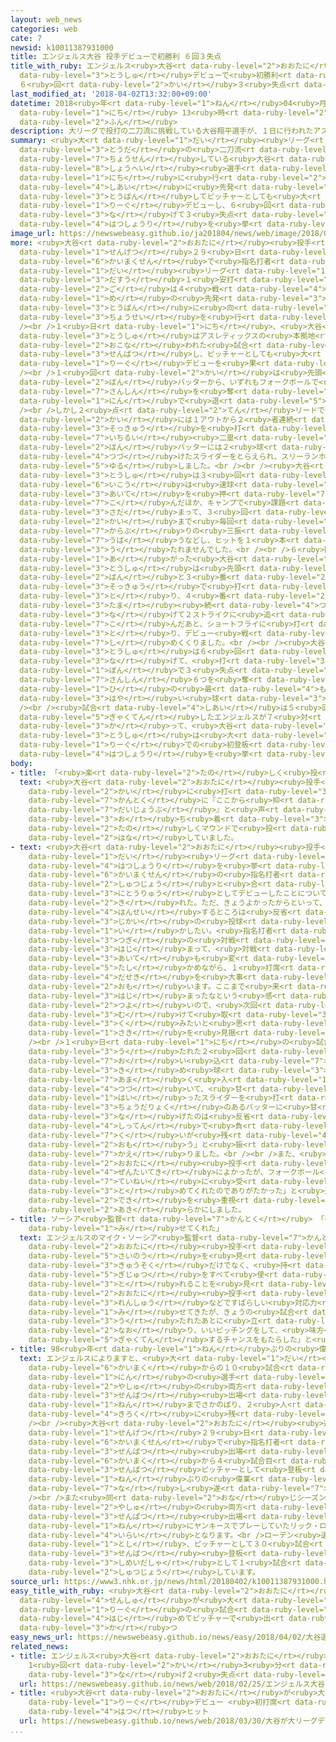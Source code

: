 ```yaml
---
layout: web_news
categories: web
cate: 7
newsid: k10011387931000
title: エンジェルス大谷 投手デビューで初勝利 ６回３失点
title_with_ruby: エンジェルス<ruby>大谷<rt data-ruby-level="2">おおたに</rt></ruby> <ruby>投手<rt
  data-ruby-level="3">とうしゅ</rt></ruby>デビューで<ruby>初勝利<rt data-ruby-level="4">はつしょうり</rt></ruby>
  ６<ruby>回<rt data-ruby-level="2">かい</rt></ruby>３<ruby>失点<rt data-ruby-level="4">しってん</rt></ruby>
last_modified_at: '2018-04-02T13:32:00+09:00'
datetime: 2018<ruby>年<rt data-ruby-level="1">ねん</rt></ruby>04<ruby>月<rt data-ruby-level="1">がつ</rt></ruby>02<ruby>日<rt
  data-ruby-level="1">にち</rt></ruby> 13<ruby>時<rt data-ruby-level="2">じ</rt></ruby>32<ruby>分<rt
  data-ruby-level="2">ふん</rt></ruby>
description: 大リーグで投打の二刀流に挑戦している大谷翔平選手が、１日に行われたアスレティックスとの試合に先発登板してピッチャーとしても大リーグデビューし、６回を投げて３失点で初勝利を挙げました。
summary: <ruby>大<rt data-ruby-level="1">だい</rt></ruby><ruby>リーグ<rt data-ruby-level="1">りーぐ</rt></ruby>で<ruby>投打<rt
  data-ruby-level="3">とうだ</rt></ruby>の<ruby>二刀流<rt data-ruby-level="3">にとうりゅう</rt></ruby>に<ruby>挑戦<rt
  data-ruby-level="7">ちょうせん</rt></ruby>している<ruby>大谷<rt data-ruby-level="2">おおたに</rt></ruby><ruby>翔平<rt
  data-ruby-level="8">しょうへい</rt></ruby><ruby>選手<rt data-ruby-level="4">せんしゅ</rt></ruby>が、１<ruby>日<rt
  data-ruby-level="1">にち</rt></ruby>に<ruby>行<rt data-ruby-level="2">おこな</rt></ruby>われたアスレティックスとの<ruby>試合<rt
  data-ruby-level="4">しあい</rt></ruby>に<ruby>先発<rt data-ruby-level="3">せんぱつ</rt></ruby><ruby>登板<rt
  data-ruby-level="3">とうばん</rt></ruby>してピッチャーとしても<ruby>大<rt data-ruby-level="1">だい</rt></ruby><ruby>リーグ<rt
  data-ruby-level="1">りーぐ</rt></ruby>デビューし、６<ruby>回<rt data-ruby-level="2">かい</rt></ruby>を<ruby>投<rt
  data-ruby-level="3">な</rt></ruby>げて３<ruby>失点<rt data-ruby-level="4">しってん</rt></ruby>で<ruby>初勝利<rt
  data-ruby-level="4">はつしょうり</rt></ruby>を<ruby>挙<rt data-ruby-level="4">あ</rt></ruby>げました。
image_url: https://newswebeasy.github.io/ja201804/news/web/image/2018/04/02/K10011387931_1804021001_1804021003_01_02.jpg
more: <ruby>大谷<rt data-ruby-level="2">おおたに</rt></ruby><ruby>投手<rt data-ruby-level="3">とうしゅ</rt></ruby>は<ruby>先月<rt
  data-ruby-level="1">せんげつ</rt></ruby>２９<ruby>日<rt data-ruby-level="1">にち</rt></ruby>のアスレティックスとの<ruby>開幕戦<rt
  data-ruby-level="6">かいまくせん</rt></ruby>で<ruby>指名打者<rt data-ruby-level="3">しめいだしゃ</rt></ruby>として<ruby>大<rt
  data-ruby-level="1">だい</rt></ruby><ruby>リーグ<rt data-ruby-level="1">りーぐ</rt></ruby>デビューして５<ruby>打数<rt
  data-ruby-level="3">だすう</rt></ruby>１<ruby>安打<rt data-ruby-level="3">あんだ</rt></ruby>をマークし、その<ruby>後<rt
  data-ruby-level="2">ご</rt></ruby>は４<ruby>戦<rt data-ruby-level="4">せん</rt></ruby><ruby>目<rt
  data-ruby-level="1">め</rt></ruby>の<ruby>先発<rt data-ruby-level="3">せんぱつ</rt></ruby><ruby>登板<rt
  data-ruby-level="3">とうばん</rt></ruby>に<ruby>向<rt data-ruby-level="3">む</rt></ruby>けて<ruby>調整<rt
  data-ruby-level="3">ちょうせい</rt></ruby>を<ruby>行<rt data-ruby-level="2">おこな</rt></ruby>ってきました。<br
  /><br />１<ruby>日<rt data-ruby-level="1">にち</rt></ruby>、<ruby>大谷<rt data-ruby-level="2">おおたに</rt></ruby><ruby>投手<rt
  data-ruby-level="3">とうしゅ</rt></ruby>はアスレティックスの<ruby>本拠地<rt data-ruby-level="7">ほんきょち</rt></ruby>、オークランドで<ruby>行<rt
  data-ruby-level="2">おこな</rt></ruby>われた<ruby>試合<rt data-ruby-level="4">しあい</rt></ruby>に<ruby>先発<rt
  data-ruby-level="3">せんぱつ</rt></ruby>し、ピッチャーとしても<ruby>大<rt data-ruby-level="1">だい</rt></ruby><ruby>リーグ<rt
  data-ruby-level="1">りーぐ</rt></ruby>デビューを<ruby>果<rt data-ruby-level="4">は</rt></ruby>たしました。<br
  /><br />１<ruby>回<rt data-ruby-level="2">かい</rt></ruby>は<ruby>先頭<rt data-ruby-level="2">せんとう</rt></ruby>と３<ruby>番<rt
  data-ruby-level="2">ばん</rt></ruby>バッターから、いずれもフォークボールで<ruby>空振<rt data-ruby-level="7">からぶ</rt></ruby>りの<ruby>三振<rt
  data-ruby-level="7">さんしん</rt></ruby>を<ruby>奪<rt data-ruby-level="7">うば</rt></ruby>うなど３<ruby>人<rt
  data-ruby-level="1">にん</rt></ruby>で<ruby>退<rt data-ruby-level="5">しりぞ</rt></ruby>けました。<br
  /><br />しかし２<ruby>点<rt data-ruby-level="2">てん</rt></ruby>リードで<ruby>迎<rt data-ruby-level="7">むか</rt></ruby>えた２<ruby>回<rt
  data-ruby-level="2">かい</rt></ruby>には１アウトから２<ruby>者連続<rt data-ruby-level="4">しゃれんぞく</rt></ruby>でいずれも<ruby>速球<rt
  data-ruby-level="3">そっきゅう</rt></ruby>を<ruby>打<rt data-ruby-level="3">う</rt></ruby>たれて<ruby>一塁<rt
  data-ruby-level="7">いちるい</rt></ruby><ruby>二塁<rt data-ruby-level="7">にるい</rt></ruby>とされると、７<ruby>番<rt
  data-ruby-level="2">ばん</rt></ruby>バッターには２<ruby>球<rt data-ruby-level="3">たま</rt></ruby><ruby>続<rt
  data-ruby-level="4">つづ</rt></ruby>けたスライダーをとらえられ、スリーランホームランで<ruby>逆転<rt data-ruby-level="5">ぎゃくてん</rt></ruby>を<ruby>許<rt
  data-ruby-level="5">ゆる</rt></ruby>しました。<br /><br /><ruby>大谷<rt data-ruby-level="2">おおたに</rt></ruby><ruby>投手<rt
  data-ruby-level="3">とうしゅ</rt></ruby>は３<ruby>回<rt data-ruby-level="2">かい</rt></ruby><ruby>以降<rt
  data-ruby-level="6">いこう</rt></ruby>は<ruby>速球<rt data-ruby-level="3">そっきゅう</rt></ruby>で<ruby>相手<rt
  data-ruby-level="3">あいて</rt></ruby>を<ruby>押<rt data-ruby-level="7">お</rt></ruby>し<ruby>込<rt
  data-ruby-level="7">こ</rt></ruby>んだほか、キャンプで<ruby>課題<rt data-ruby-level="4">かだい</rt></ruby>になっていたフォークボールのコントロールが<ruby>定<rt
  data-ruby-level="3">さだ</rt></ruby>まって、３<ruby>回<rt data-ruby-level="2">かい</rt></ruby>から５<ruby>回<rt
  data-ruby-level="2">かい</rt></ruby>まで<ruby>毎回<rt data-ruby-level="2">まいかい</rt></ruby>フォークボールで<ruby>空振<rt
  data-ruby-level="7">からぶ</rt></ruby>りの<ruby>三振<rt data-ruby-level="7">さんしん</rt></ruby>を<ruby>奪<rt
  data-ruby-level="7">うば</rt></ruby>うなどし、ヒットを１<ruby>本<rt data-ruby-level="1">ぽん</rt></ruby>も<ruby>打<rt
  data-ruby-level="3">う</rt></ruby>たれませんでした。<br /><br />６<ruby>回<rt data-ruby-level="2">かい</rt></ruby>もマウンドに<ruby>上<rt
  data-ruby-level="1">あ</rt></ruby>がった<ruby>大谷<rt data-ruby-level="2">おおたに</rt></ruby><ruby>投手<rt
  data-ruby-level="3">とうしゅ</rt></ruby>は<ruby>先頭<rt data-ruby-level="2">せんとう</rt></ruby>の２<ruby>番<rt
  data-ruby-level="2">ばん</rt></ruby>と３<ruby>番<rt data-ruby-level="2">ばん</rt></ruby>バッターをいずれも<ruby>速球<rt
  data-ruby-level="3">そっきゅう</rt></ruby>で<ruby>打<rt data-ruby-level="3">う</rt></ruby>ち<ruby>取<rt
  data-ruby-level="3">と</rt></ruby>り、４<ruby>番<rt data-ruby-level="2">ばん</rt></ruby>バッターにはフォークボールを３<ruby>球<rt
  data-ruby-level="3">たま</rt></ruby><ruby>続<rt data-ruby-level="4">つづ</rt></ruby>けて<ruby>投<rt
  data-ruby-level="3">な</rt></ruby>げて２ストライクに<ruby>追<rt data-ruby-level="7">お</rt></ruby>い<ruby>込<rt
  data-ruby-level="7">こ</rt></ruby>んだあと、ショートフライに<ruby>打<rt data-ruby-level="3">う</rt></ruby>ち<ruby>取<rt
  data-ruby-level="3">と</rt></ruby>り、デビュー<ruby>戦<rt data-ruby-level="4">せん</rt></ruby>を<ruby>締<rt
  data-ruby-level="7">し</rt></ruby>めくくりました。<br /><br /><ruby>大谷<rt data-ruby-level="2">おおたに</rt></ruby><ruby>投手<rt
  data-ruby-level="3">とうしゅ</rt></ruby>は６<ruby>回<rt data-ruby-level="2">かい</rt></ruby>を<ruby>投<rt
  data-ruby-level="3">な</rt></ruby>げて、<ruby>打<rt data-ruby-level="3">う</rt></ruby>たれたヒットが３<ruby>本<rt
  data-ruby-level="1">ぼん</rt></ruby>で３<ruby>失点<rt data-ruby-level="4">しってん</rt></ruby>、<ruby>三振<rt
  data-ruby-level="7">さんしん</rt></ruby>６つを<ruby>奪<rt data-ruby-level="7">うば</rt></ruby>い、この<ruby>日<rt
  data-ruby-level="1">ひ</rt></ruby>の<ruby>最<rt data-ruby-level="4">もっと</rt></ruby>も<ruby>速<rt
  data-ruby-level="3">はや</rt></ruby>い<ruby>球<rt data-ruby-level="3">たま</rt></ruby>は１６１キロでした。<br
  /><br /><ruby>試合<rt data-ruby-level="4">しあい</rt></ruby>は５<ruby>回<rt data-ruby-level="2">かい</rt></ruby>に<ruby>逆転<rt
  data-ruby-level="5">ぎゃくてん</rt></ruby>したエンジェルスが７<ruby>対<rt data-ruby-level="3">たい</rt></ruby>４で<ruby>勝<rt
  data-ruby-level="3">か</rt></ruby>って、<ruby>大谷<rt data-ruby-level="2">おおたに</rt></ruby><ruby>投手<rt
  data-ruby-level="3">とうしゅ</rt></ruby>は<ruby>大<rt data-ruby-level="1">だい</rt></ruby><ruby>リーグ<rt
  data-ruby-level="1">りーぐ</rt></ruby>での<ruby>初登板<rt data-ruby-level="4">はつとうばん</rt></ruby>で<ruby>初勝利<rt
  data-ruby-level="4">はつしょうり</rt></ruby>を<ruby>挙<rt data-ruby-level="4">あ</rt></ruby>げました。
body:
- title: 「<ruby>楽<rt data-ruby-level="2">たの</rt></ruby>しく<ruby>投<rt data-ruby-level="3">な</rt></ruby>げられた」
  text: <ruby>大谷<rt data-ruby-level="2">おおたに</rt></ruby><ruby>投手<rt data-ruby-level="3">とうしゅ</rt></ruby>は「２<ruby>回<rt
    data-ruby-level="2">かい</rt></ruby>に<ruby>打<rt data-ruby-level="3">う</rt></ruby>たれたあとソーシア<ruby>監督<rt
    data-ruby-level="7">かんとく</rt></ruby>に『ここから<ruby>抑<rt data-ruby-level="7">おさ</rt></ruby>えれば<ruby>大丈夫<rt
    data-ruby-level="7">だいじょうぶ</rt></ruby>』と<ruby>声<rt data-ruby-level="2">こえ</rt></ruby>をかけられて<ruby>落<rt
    data-ruby-level="3">お</rt></ruby>ち<ruby>着<rt data-ruby-level="3">つ</rt></ruby>いた。きょうは<ruby>楽<rt
    data-ruby-level="2">たの</rt></ruby>しくマウンドで<ruby>投<rt data-ruby-level="3">な</rt></ruby>げられました」と<ruby>話<rt
    data-ruby-level="2">はな</rt></ruby>していました。
- text: <ruby>大谷<rt data-ruby-level="2">おおたに</rt></ruby><ruby>投手<rt data-ruby-level="3">とうしゅ</rt></ruby>は<ruby>大<rt
    data-ruby-level="1">だい</rt></ruby><ruby>リーグ<rt data-ruby-level="1">りーぐ</rt></ruby>で<ruby>初勝利<rt
    data-ruby-level="4">はつしょうり</rt></ruby>を<ruby>挙<rt data-ruby-level="4">あ</rt></ruby>げ、<ruby>開幕戦<rt
    data-ruby-level="6">かいまくせん</rt></ruby>の<ruby>指名打者<rt data-ruby-level="3">しめいだしゃ</rt></ruby>の<ruby>出場<rt
    data-ruby-level="2">しゅつじょう</rt></ruby>と<ruby>合<rt data-ruby-level="2">あ</rt></ruby>わせて<ruby>二刀流<rt
    data-ruby-level="3">にとうりゅう</rt></ruby>としてデビューしたことについて、「<ruby>個人的<rt data-ruby-level="5">こじんてき</rt></ruby>にも、チームとしてもよいスタートを<ruby>切<rt
    data-ruby-level="2">き</rt></ruby>れた。ただ、きょうよかったからといって、<ruby>次<rt data-ruby-level="3">つぎ</rt></ruby>がよいかどうかはわからないので、<ruby>反省<rt
    data-ruby-level="4">はんせい</rt></ruby>するところは<ruby>反省<rt data-ruby-level="4">はんせい</rt></ruby>して、<ruby>次回<rt
    data-ruby-level="3">じかい</rt></ruby>の<ruby>投球<rt data-ruby-level="3">とうきゅう</rt></ruby>に<ruby>生<rt
    data-ruby-level="1">い</rt></ruby>かしたい。<ruby>指名打者<rt data-ruby-level="3">しめいだしゃ</rt></ruby>としても<ruby>次<rt
    data-ruby-level="3">つぎ</rt></ruby>の<ruby>対戦<rt data-ruby-level="4">たいせん</rt></ruby>カードが<ruby>始<rt
    data-ruby-level="3">はじ</rt></ruby>まって、<ruby>対戦<rt data-ruby-level="4">たいせん</rt></ruby><ruby>相手<rt
    data-ruby-level="3">あいて</rt></ruby>も<ruby>変<rt data-ruby-level="4">か</rt></ruby>わるので、しっかりと<ruby>確<rt
    data-ruby-level="5">たし</rt></ruby>かめながら、１<ruby>打席<rt data-ruby-level="4">だせき</rt></ruby>、１<ruby>打席<rt
    data-ruby-level="4">だせき</rt></ruby>を<ruby>大事<rt data-ruby-level="3">だいじ</rt></ruby>にいきたいと<ruby>思<rt
    data-ruby-level="2">おも</rt></ruby>います。ここまで<ruby>来<rt data-ruby-level="2">き</rt></ruby>たというより、<ruby>始<rt
    data-ruby-level="3">はじ</rt></ruby>まったなという<ruby>感<rt data-ruby-level="3">かん</rt></ruby>じが<ruby>強<rt
    data-ruby-level="2">つよ</rt></ruby>いので、<ruby>次回<rt data-ruby-level="3">じかい</rt></ruby>に<ruby>向<rt
    data-ruby-level="3">む</rt></ruby>けて<ruby>取<rt data-ruby-level="3">と</rt></ruby>り<ruby>組<rt
    data-ruby-level="3">く</rt></ruby>みたいと<ruby>思<rt data-ruby-level="2">おも</rt></ruby>います」とすでに<ruby>先<rt
    data-ruby-level="1">さき</rt></ruby>を<ruby>見据<rt data-ruby-level="7">みす</rt></ruby>えていました。<br
    /><br />１<ruby>日<rt data-ruby-level="1">にち</rt></ruby>の<ruby>試合<rt data-ruby-level="4">しあい</rt></ruby>でヒットとホームランを<ruby>打<rt
    data-ruby-level="3">う</rt></ruby>たれた２<ruby>回<rt data-ruby-level="2">かい</rt></ruby>のピッチングについては、「<ruby>追<rt
    data-ruby-level="7">お</rt></ruby>い<ruby>込<rt data-ruby-level="7">こ</rt></ruby>んだあとに<ruby>決<rt
    data-ruby-level="3">き</rt></ruby>め<ruby>球<rt data-ruby-level="3">だま</rt></ruby>が<ruby>甘<rt
    data-ruby-level="7">あま</rt></ruby>く<ruby>入<rt data-ruby-level="1">はい</rt></ruby>るのが<ruby>続<rt
    data-ruby-level="4">つづ</rt></ruby>いて、<ruby>甘<rt data-ruby-level="7">あま</rt></ruby>く<ruby>入<rt
    data-ruby-level="1">はい</rt></ruby>ったスライダーを<ruby>打<rt data-ruby-level="3">う</rt></ruby>たれた。<ruby>長打力<rt
    data-ruby-level="3">ちょうだりょく</rt></ruby>のあるバッターに<ruby>甘<rt data-ruby-level="7">あま</rt></ruby>いところに<ruby>投<rt
    data-ruby-level="3">な</rt></ruby>げたのは<ruby>反省<rt data-ruby-level="4">はんせい</rt></ruby>したい。あの<ruby>失点<rt
    data-ruby-level="4">しってん</rt></ruby>で<ruby>負<rt data-ruby-level="3">ま</rt></ruby>けていたら<ruby>悔<rt
    data-ruby-level="7">く</rt></ruby>いが<ruby>残<rt data-ruby-level="4">のこ</rt></ruby>っていたと<ruby>思<rt
    data-ruby-level="2">おも</rt></ruby>う」と<ruby>振<rt data-ruby-level="7">ふ</rt></ruby>り<ruby>返<rt
    data-ruby-level="7">かえ</rt></ruby>りました。<br /><br />また、<ruby>全体<rt data-ruby-level="3">ぜんたい</rt></ruby>のピッチングについて、<ruby>大谷<rt
    data-ruby-level="2">おおたに</rt></ruby><ruby>投手<rt data-ruby-level="3">とうしゅ</rt></ruby>は「<ruby>全体的<rt
    data-ruby-level="4">ぜんたいてき</rt></ruby>によかったが、フォークボール<ruby>次第<rt data-ruby-level="7">しだい</rt></ruby>かなというのがあった。フォークボールをキャッチャーがしっかり、<ruby>丁寧<rt
    data-ruby-level="7">ていねい</rt></ruby>に<ruby>受<rt data-ruby-level="3">う</rt></ruby>け<ruby>止<rt
    data-ruby-level="3">と</rt></ruby>めてくれたのでありがたかった」と<ruby>述<rt data-ruby-level="5">の</rt></ruby>べて、フォークボールの<ruby>出来<rt
    data-ruby-level="2">でき</rt></ruby>を<ruby>重視<rt data-ruby-level="6">じゅうし</rt></ruby>していたことを<ruby>明<rt
    data-ruby-level="2">あき</rt></ruby>らかにしました。
- title: ソーシア<ruby>監督<rt data-ruby-level="7">かんとく</rt></ruby> 「<ruby>才能<rt data-ruby-level="5">さいのう</rt></ruby><ruby>見<rt
    data-ruby-level="1">み</rt></ruby>せてくれた」
  text: エンジェルスのマイク・ソーシア<ruby>監督<rt data-ruby-level="7">かんとく</rt></ruby>は<ruby>大谷<rt
    data-ruby-level="2">おおたに</rt></ruby><ruby>投手<rt data-ruby-level="3">とうしゅ</rt></ruby>のピッチングについて、「<ruby>才能<rt
    data-ruby-level="5">さいのう</rt></ruby>を<ruby>見<rt data-ruby-level="1">み</rt></ruby>せてくれた。<ruby>球速<rt
    data-ruby-level="3">きゅうそく</rt></ruby>だけでなく、<ruby>持<rt data-ruby-level="3">も</rt></ruby>っている<ruby>技術<rt
    data-ruby-level="5">ぎじゅつ</rt></ruby>をすべて<ruby>使<rt data-ruby-level="3">つか</rt></ruby>って、アウトを<ruby>取<rt
    data-ruby-level="3">と</rt></ruby>れることを<ruby>見<rt data-ruby-level="1">み</rt></ruby>せてくれた。<ruby>大谷<rt
    data-ruby-level="2">おおたに</rt></ruby><ruby>投手<rt data-ruby-level="3">とうしゅ</rt></ruby>はこれまでの<ruby>練習<rt
    data-ruby-level="3">れんしゅう</rt></ruby>などですばらしい<ruby>対応力<rt data-ruby-level="5">たいおうりょく</rt></ruby>を<ruby>見<rt
    data-ruby-level="1">み</rt></ruby>せてきたが、きょうの<ruby>試合<rt data-ruby-level="4">しあい</rt></ruby>でも<ruby>打<rt
    data-ruby-level="3">う</rt></ruby>たれたあとに<ruby>立<rt data-ruby-level="2">た</rt></ruby>ち<ruby>直<rt
    data-ruby-level="2">なお</rt></ruby>り、いいピッチングをして、<ruby>味方<rt data-ruby-level="3">みかた</rt></ruby>が<ruby>逆転<rt
    data-ruby-level="5">ぎゃくてん</rt></ruby>するチャンスをもたらした」と<ruby>評価<rt data-ruby-level="5">ひょうか</rt></ruby>していました。
- title: 98<ruby>年<rt data-ruby-level="1">ねん</rt></ruby>ぶりの<ruby>偉業<rt data-ruby-level="7">いぎょう</rt></ruby>
  text: エンジェルスによりますと、<ruby>大<rt data-ruby-level="1">だい</rt></ruby><ruby>リーグ<rt data-ruby-level="1">りーぐ</rt></ruby>で、シーズン<ruby>開幕<rt
    data-ruby-level="6">かいまく</rt></ruby>からの１０<ruby>試合<rt data-ruby-level="4">しあい</rt></ruby>で１<ruby>人<rt
    data-ruby-level="1">にん</rt></ruby>の<ruby>選手<rt data-ruby-level="4">せんしゅ</rt></ruby>がピッチャーと<ruby>野手<rt
    data-ruby-level="2">やしゅ</rt></ruby>の<ruby>両方<rt data-ruby-level="3">りょうほう</rt></ruby>で<ruby>先発<rt
    data-ruby-level="3">せんぱつ</rt></ruby><ruby>出場<rt data-ruby-level="2">しゅつじょう</rt></ruby>したのは、１９２０<ruby>年<rt
    data-ruby-level="1">ねん</rt></ruby>までさかのぼり、２<ruby>人<rt data-ruby-level="1">にん</rt></ruby>が<ruby>記録<rt
    data-ruby-level="4">きろく</rt></ruby>に<ruby>残<rt data-ruby-level="4">のこ</rt></ruby>っています。<br
    /><br /><ruby>大谷<rt data-ruby-level="2">おおたに</rt></ruby><ruby>選手<rt data-ruby-level="4">せんしゅ</rt></ruby>は<ruby>先月<rt
    data-ruby-level="1">せんげつ</rt></ruby>２９<ruby>日<rt data-ruby-level="1">にち</rt></ruby>の<ruby>開幕戦<rt
    data-ruby-level="6">かいまくせん</rt></ruby>で<ruby>指名打者<rt data-ruby-level="3">しめいだしゃ</rt></ruby>として<ruby>先発<rt
    data-ruby-level="3">せんぱつ</rt></ruby><ruby>出場<rt data-ruby-level="2">しゅつじょう</rt></ruby>し、<ruby>開幕<rt
    data-ruby-level="6">かいまく</rt></ruby>から４<ruby>試合目<rt data-ruby-level="4">しあいめ</rt></ruby>には<ruby>先発<rt
    data-ruby-level="3">せんぱつ</rt></ruby>ピッチャーとして<ruby>登板<rt data-ruby-level="3">とうばん</rt></ruby>して、９８<ruby>年<rt
    data-ruby-level="1">ねん</rt></ruby>ぶりの<ruby>偉業<rt data-ruby-level="7">いぎょう</rt></ruby>を<ruby>成<rt
    data-ruby-level="7">な</rt></ruby>し<ruby>遂<rt data-ruby-level="7">と</rt></ruby>げました。<br
    /><br />また<ruby>同<rt data-ruby-level="2">おな</rt></ruby>じシーズンにピッチャーと<ruby>野手<rt
    data-ruby-level="2">やしゅ</rt></ruby>の<ruby>両方<rt data-ruby-level="3">りょうほう</rt></ruby>で<ruby>先発<rt
    data-ruby-level="3">せんぱつ</rt></ruby><ruby>出場<rt data-ruby-level="2">しゅつじょう</rt></ruby>したのは、１９８８<ruby>年<rt
    data-ruby-level="1">ねん</rt></ruby>にヤンキースでプレーしていたリック・ローデン<ruby>選手<rt data-ruby-level="4">せんしゅ</rt></ruby><ruby>以来<rt
    data-ruby-level="4">いらい</rt></ruby>となります。<br />ローデン<ruby>選手<rt data-ruby-level="4">せんしゅ</rt></ruby>はこの<ruby>年<rt
    data-ruby-level="1">とし</rt></ruby>、ピッチャーとして３０<ruby>試合<rt data-ruby-level="4">しあい</rt></ruby>に<ruby>先発<rt
    data-ruby-level="3">せんぱつ</rt></ruby><ruby>登板<rt data-ruby-level="3">とうばん</rt></ruby>し、<ruby>指名打者<rt
    data-ruby-level="3">しめいだしゃ</rt></ruby>として１<ruby>試合<rt data-ruby-level="4">しあい</rt></ruby>に<ruby>出場<rt
    data-ruby-level="2">しゅつじょう</rt></ruby>しています。
source_url: https://www3.nhk.or.jp/news/html/20180402/k10011387931000.html
easy_title_with_ruby: <ruby>大谷<rt data-ruby-level="2">おおたに</rt></ruby><ruby>選手<rt
  data-ruby-level="4">せんしゅ</rt></ruby>が<ruby>大<rt data-ruby-level="1">だい</rt></ruby><ruby>リーグ<rt
  data-ruby-level="1">りーぐ</rt></ruby>の<ruby>試合<rt data-ruby-level="4">しあい</rt></ruby>に<ruby>初<rt
  data-ruby-level="4">はじ</rt></ruby>めてピッチャーで<ruby>出<rt data-ruby-level="1">で</rt></ruby>て<ruby>勝<rt
  data-ruby-level="3">か</rt></ruby>つ
easy_news_url: https://newswebeasy.github.io/news/easy/2018/04/02/大谷選手が大リーグの試合に初めてピッチャーで出て勝つ
related_news:
- title: エンジェルス<ruby>大谷<rt data-ruby-level="2">おおたに</rt></ruby> <ruby>実戦<rt data-ruby-level="4">じっせん</rt></ruby>デビュー
    1<ruby>回<rt data-ruby-level="2">かい</rt></ruby>3<ruby>分<rt data-ruby-level="2">ふん</rt></ruby>の1<ruby>投<rt
    data-ruby-level="3">な</rt></ruby>げ２<ruby>失点<rt data-ruby-level="4">しってん</rt></ruby>
  url: https://newswebeasy.github.io/news/web/2018/02/25/エンジェルス大谷-実戦デビュー-1回3分の1投げ2失点
- title: <ruby>大谷<rt data-ruby-level="2">おおたに</rt></ruby>が<ruby>大<rt data-ruby-level="1">だい</rt></ruby><ruby>リーグ<rt
    data-ruby-level="1">りーぐ</rt></ruby>デビュー <ruby>初打席<rt data-ruby-level="4">はつだせき</rt></ruby>で<ruby>初<rt
    data-ruby-level="4">はつ</rt></ruby>ヒット
  url: https://newswebeasy.github.io/news/web/2018/03/30/大谷が大リーグデビュー-初打席で初ヒット
...
```

